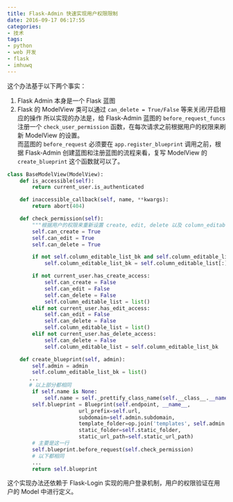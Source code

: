 ```yaml
---
title: Flask-Admin 快速实现用户权限限制
date: 2016-09-17 06:17:55
categories:
- 技术
tags:
- python
- web 开发
- flask
- imhuwq
---
```


这个办法基于以下两个事实：  
1. Flask Admin 本身是一个 Flask 蓝图  
2. Flask 的 ModelView 类可以通过 `can_delete = True/False` 等来关闭/开启相应的操作
所以实现的办法是，给 Flask-Admin 蓝图的 `before_request_funcs` 注册一个 `check_user_permission` 函数，在每次请求之前根据用户的权限来刷新 ModelView 的设置。  
而蓝图的 `before_request` 必须要在 `app.register_blueprint` 调用之前，根据 Flask-Admin 创建蓝图和注册蓝图的流程来看，复写 ModelView 的 `create_blueprint` 这个函数就可以了。  
<!-- more -->
```python
class BaseModelView(ModelView):
    def is_accessible(self):
        return current_user.is_authenticated

    def inaccessible_callback(self, name, **kwargs):
        return abort(404)

    def check_permission(self):
        """根据用户的权限来重新设置 create, edit, delete 以及 column_editable_list 的设置"""
        self.can_create = True
        self.can_edit = True
        self.can_delete = True

        if not self.column_editable_list_bk and self.column_editable_list:
            self.column_editable_list_bk = self.column_editable_list[:]

        if not current_user.has_create_access:
            self.can_create = False
            self.can_edit = False
            self.can_delete = False
            self.column_editable_list = list()
        elif not current_user.has_edit_access:
            self.can_edit = False
            self.can_delete = False
            self.column_editable_list = list()
        elif not current_user.has_delete_access:
            self.can_delete = False
            self.column_editable_list = self.column_editable_list_bk

    def create_blueprint(self, admin):
        self.admin = admin
        self.column_editable_list_bk = list()
       ...
       # 以上部分都相同
        if self.name is None:
            self.name = self._prettify_class_name(self.__class__.__name__)
        self.blueprint = Blueprint(self.endpoint, __name__,
                       url_prefix=self.url,
                       subdomain=self.admin.subdomain,
                       template_folder=op.join('templates', self.admin.template_mode),
                       static_folder=self.static_folder,
                       static_url_path=self.static_url_path)
        # 主要是这一行
        self.blueprint.before_request(self.check_permission)
        # 以下都相同
        ...
        return self.blueprint
```

这个实现办法还依赖于 Flask-Login 实现的用户登录机制，用户的权限验证在用户的 Model 中进行定义。

